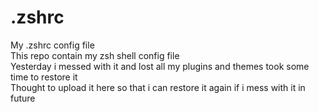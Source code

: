 # .zshrc
My .zshrc config file<br>
This repo contain my zsh shell config file<br>
Yesterday i messed with it and lost all my plugins and themes took some time to restore it<br>
Thought to upload it here so that i can restore it again if i mess with it in future 
